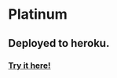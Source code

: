 # Platinum
## Deployed to heroku. 

### <a href='https://https://bingles.herokuapp.com/api-docs'>Try it here!</a>

